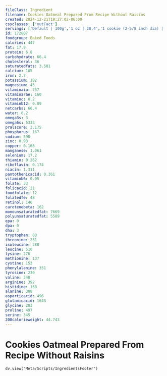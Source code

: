 ```yaml
---
fileClass: Ingredient
filename: Cookies Oatmeal Prepared From Recipe Without Raisins
created: 2024-12-21T19:27:02-06:00
cssclasses: ['nutFact']
servings: ['Default | 100g','1 oz | 28.4','1 cookie (2-5/8 inch dia) | 15']
id: 172807
foodgroup: Baked Foods
calories: 447
fat: 17.9
protein: 6.8
carbohydrate: 66.4
cholesterol: 36
saturatedfats: 3.581
calcium: 105
iron: 2.7
potassium: 182
magnesium: 43
vitaminaiu: 757
vitaminarae: 160
vitaminc: 0.2
vitaminb12: 0.09
netcarbs: 66.4
water: 6.2
omega3s: 3
omega6s: 5333
pralscore: 3.175
phosphorus: 167
sodium: 598
zinc: 0.93
copper: 0.168
manganese: 1.061
selenium: 17.2
thiamin: 0.262
riboflavin: 0.174
niacin: 1.311
pantothenicacid: 0.361
vitaminb6: 0.05
folate: 33
folicacid: 21
foodfolate: 12
folatedfe: 48
retinol: 146
carotenebeta: 162
monounsaturatedfat: 7669
polyunsaturatedfat: 5589
epa: 0
dpa: 0
dha: 3
tryptophan: 88
threonine: 231
isoleucine: 280
leucine: 510
lysine: 276
methionine: 137
cystine: 153
phenylalanine: 351
tyrosine: 230
valine: 348
arginine: 392
histidine: 158
alanine: 308
asparticacid: 496
glutamicacid: 1643
glycine: 283
proline: 497
serine: 345
200calorieweight: 44.743
---
```


# Cookies Oatmeal Prepared From Recipe Without Raisins

```dataviewjs
dv.view("Meta/Scripts/IngredientsFooter")
```